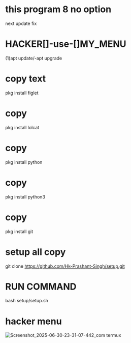# this program 8 no option
 next update fix
# HACKER[]-use-[]MY_MENU 
(1)apt update/-apt upgrade 
# copy text 
pkg install figlet
# copy 
pkg install lolcat 
# copy
pkg install python
# copy
pkg install python3
# copy 
pkg install git
# setup all copy 
git clone https://github.com/Hk-Prashant-Singh/setup.git

# RUN COMMAND 
bash setup/setup.sh
# hacker menu 
![Screenshot_2025-06-30-23-31-07-442_com termux](https://github.com/user-attachments/assets/8e553cd3-fadc-4672-b087-e4dd32ed5e6a)

